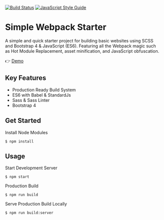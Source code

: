 [![Build Status](https://travis-ci.org/henk-badenhorst/Simple-Webpack-Starter.svg?branch=master)](https://travis-ci.org/henk-badenhorst/Simple-Webpack-Starter)
[![JavaScript Style Guide](https://img.shields.io/badge/code_style-standard-brightgreen.svg)](https://standardjs.com)

Simple Webpack Starter
============================

A simple and quick starter project for building basic websites using 
SCSS and Bootstrap 4 & JavaScript (ES6). Featuring all the Webpack magic such as Hot Module Replacement, asset minification, and JavaScript obfuscation. 

:point_right: [Demo](https://henk-badenhorst.github.io/simple-webpack-starter/)

Key Features
-------

* Production Ready Build System
* ES6 with Babel & StandardJs
* Sass & Sass Linter
* Bootstrap 4

Get Started
-------
Install Node Modules

```$ npm install```

Usage
--------

Start Development Server

```$ npm start```

Production Build

```$ npm run build```

Serve Production Build Locally

```$ npm run build:server```
